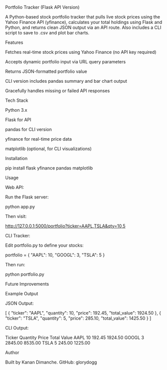 Portfolio Tracker (Flask API Version)

A Python-based stock portfolio tracker that pulls live stock prices using the Yahoo Finance API (yfinance), calculates your total holdings using Flask and Python, and returns clean JSON output via an API route. Also includes a CLI script to save to .csv and plot bar charts.

Features

Fetches real-time stock prices using Yahoo Finance (no API key required)

Accepts dynamic portfolio input via URL query parameters

Returns JSON-formatted portfolio value

CLI version includes pandas summary and bar chart output

Gracefully handles missing or failed API responses

Tech Stack

Python 3.x

Flask for API

pandas for CLI version

yfinance for real-time price data

matplotlib (optional, for CLI visualizations)

Installation

pip install flask yfinance pandas matplotlib

Usage

Web API:

Run the Flask server:

python app.py

Then visit:

http://127.0.0.1:5000/portfolio?ticker=AAPL,TSLA&qty=10,5

CLI Tracker:

Edit portfolio.py to define your stocks:

portfolio = {
  "AAPL": 10,
  "GOOGL": 3,
  "TSLA": 5
}

Then run:

python portfolio.py

Future Improvements



Example Output

JSON Output:

[
  {
    "ticker": "AAPL",
    "quantity": 10,
    "price": 192.45,
    "total_value": 1924.50
  },
  {
    "ticker": "TSLA",
    "quantity": 5,
    "price": 285.10,
    "total_value": 1425.50
  }
]

CLI Output:

Ticker  Quantity   Price  Total Value
AAPL    10         192.45   1924.50
GOOGL   3          2845.00  8535.00
TSLA    5          245.00   1225.00

Author

Built by Kanan Dimanche. GitHub: glorydogg
